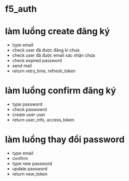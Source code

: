 # f5_auth


# làm luồng create đăng ký
+ type email
+ check user đã được đăng kí chưa
+ check user đã được email xác nhận chưa
+ check expired password
+ send mail
+ return retry_time, refresh_token
# làm luồng confirm đăng ký
+ type password
+ check paswowrd
+ create user user
+ return user_info, access_token
# làm luồng thay đổi password
+ type email
+ confirm
+ type new password
+ update password
+ return new_token

